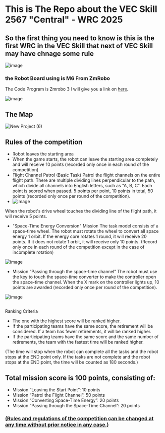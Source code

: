 # This is The Repo about the VEC Skill 2567 "Central" - WRC 2025 

## So the first thing you need to know is this is the first WRC in the VEC Skill that next of VEC Skill may have chnage some rule

![image](https://github.com/user-attachments/assets/c6f63999-ce1e-43bc-bf8a-01f55ed34a62)


### the  Robot Board using is M6 From ZmRobo

The Code Program is Zmrobo 3 I will give you a link on [here](https://oss.zmrobo.com/scratch3/ZMROBO3_3.2.57_win.exe).

![image](https://github.com/user-attachments/assets/9826712b-c465-4342-a63a-6971db9d8961)

##

## The Map 
![New Project (6)](https://github.com/user-attachments/assets/8b7405f2-6264-42f6-a172-207dd52889d7)

## Rules of the competition
- Robot leaves the starting area
- When the game starts, the robot can leave the starting area completely and will receive 10 points (recorded only once in each round of the competition)
- Flight Channel Patrol (Basic Task) Patrol the flight channels on the entire flight path. There are multiple dividing lines perpendicular to the path, which divide all channels into English letters, such as "A, B, C". Each point is scored when passed. 5 points per point, 10 points in total, 50 points (recorded only once per round of the competition).
- 
  ![image](https://github.com/user-attachments/assets/55766bd0-8b35-4835-9613-9922ea8944fc)
  
When the robot's drive wheel touches the dividing line of the flight path, it will receive 5 points.
- "Space-Time Energy Conversion" Mission The task model consists of a space-time wheel. The robot must rotate the wheel to convert all space energy 1 orbit. If the energy core rotates 1
round, it will receive 20 points. If it does not rotate 1 orbit, it will receive only 10 points. (Record only
once in each round of the competition except in the case of incomplete rotation)

![image](https://github.com/user-attachments/assets/dccee5cf-a1df-4848-9308-f7de8e908fb5)

- Mission “Passing through the space-time channel” The robot must use the key to touch the space-time converter to make the
controller open the space-time channel. When the X mark on the controller lights up, 10 points are awarded (recorded
only once per round of the competition).

![image](https://github.com/user-attachments/assets/f53574d4-747a-422c-b3f5-ed2331be0083)

## 
Ranking Criteria
- The one with the highest score will be ranked higher.
- If the participating teams have the same score, the retirement will be considered. If a team has fewer retirements, it will be ranked higher.
- If the participating teams have the same score and the same number of retirements, the team with the fastest time will be ranked higher.

(The time will stop when the robot can complete all the tasks and the robot stops at the END point only. If the tasks are not complete and the robot stops at the END point, the time will be counted as 180 seconds.)
## 

## Total mission score is 100 points, consisting of:
- Mission “Leaving the Start Point”: 10 points
- Mission “Patrol the Flight Channel”: 50 points
- Mission “Converting Space-Time Energy”: 20 points
- Mission “Passing through the Space-Time Channel”: 20 points

### <ins>**(Rules and regulations of the competition can be changed at any time without prior notice in any case.)**</ins>
